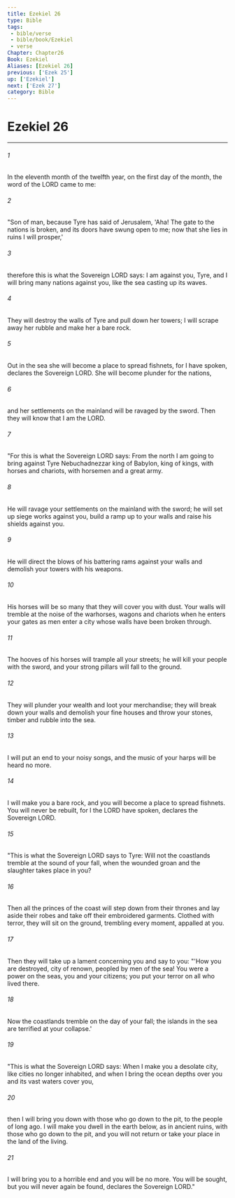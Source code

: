 ```yaml
---
title: Ezekiel 26
type: Bible
tags:
 - bible/verse
 - bible/book/Ezekiel
 - verse
Chapter: Chapter26
Book: Ezekiel
Aliases: [Ezekiel 26]
previous: ['Ezek 25']
up: ['Ezekiel']
next: ['Ezek 27']
category: Bible
---
```

# Ezekiel 26

***


###### 1 
In the eleventh month of the twelfth year, on the first day of the month, the word of the LORD came to me: 

###### 2 
"Son of man, because Tyre has said of Jerusalem, 'Aha! The gate to the nations is broken, and its doors have swung open to me; now that she lies in ruins I will prosper,' 

###### 3 
therefore this is what the Sovereign LORD says: I am against you, Tyre, and I will bring many nations against you, like the sea casting up its waves. 

###### 4 
They will destroy the walls of Tyre and pull down her towers; I will scrape away her rubble and make her a bare rock. 

###### 5 
Out in the sea she will become a place to spread fishnets, for I have spoken, declares the Sovereign LORD. She will become plunder for the nations, 

###### 6 
and her settlements on the mainland will be ravaged by the sword. Then they will know that I am the LORD. 

###### 7 
"For this is what the Sovereign LORD says: From the north I am going to bring against Tyre Nebuchadnezzar king of Babylon, king of kings, with horses and chariots, with horsemen and a great army. 

###### 8 
He will ravage your settlements on the mainland with the sword; he will set up siege works against you, build a ramp up to your walls and raise his shields against you. 

###### 9 
He will direct the blows of his battering rams against your walls and demolish your towers with his weapons. 

###### 10 
His horses will be so many that they will cover you with dust. Your walls will tremble at the noise of the warhorses, wagons and chariots when he enters your gates as men enter a city whose walls have been broken through. 

###### 11 
The hooves of his horses will trample all your streets; he will kill your people with the sword, and your strong pillars will fall to the ground. 

###### 12 
They will plunder your wealth and loot your merchandise; they will break down your walls and demolish your fine houses and throw your stones, timber and rubble into the sea. 

###### 13 
I will put an end to your noisy songs, and the music of your harps will be heard no more. 

###### 14 
I will make you a bare rock, and you will become a place to spread fishnets. You will never be rebuilt, for I the LORD have spoken, declares the Sovereign LORD. 

###### 15 
"This is what the Sovereign LORD says to Tyre: Will not the coastlands tremble at the sound of your fall, when the wounded groan and the slaughter takes place in you? 

###### 16 
Then all the princes of the coast will step down from their thrones and lay aside their robes and take off their embroidered garments. Clothed with terror, they will sit on the ground, trembling every moment, appalled at you. 

###### 17 
Then they will take up a lament concerning you and say to you: "'How you are destroyed, city of renown, peopled by men of the sea! You were a power on the seas, you and your citizens; you put your terror on all who lived there. 

###### 18 
Now the coastlands tremble on the day of your fall; the islands in the sea are terrified at your collapse.' 

###### 19 
"This is what the Sovereign LORD says: When I make you a desolate city, like cities no longer inhabited, and when I bring the ocean depths over you and its vast waters cover you, 

###### 20 
then I will bring you down with those who go down to the pit, to the people of long ago. I will make you dwell in the earth below, as in ancient ruins, with those who go down to the pit, and you will not return or take your place in the land of the living. 

###### 21 
I will bring you to a horrible end and you will be no more. You will be sought, but you will never again be found, declares the Sovereign LORD." 
